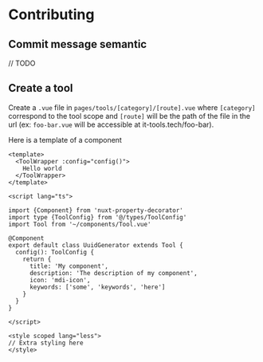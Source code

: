 # Contributing

## Commit message semantic

// TODO

## Create a tool

Create a `.vue` file in `pages/tools/[category]/[route].vue` where `[category]` correspond to the tool scope and 
`[route]` will be the path of the file in the url (ex: `foo-bar.vue` will be accessible at it-tools.tech/foo-bar).


Here is a template of a component 
```vue
<template>
  <ToolWrapper :config="config()">
    Hello world
  </ToolWrapper>
</template>

<script lang="ts">

import {Component} from 'nuxt-property-decorator'
import type {ToolConfig} from '@/types/ToolConfig'
import Tool from '~/components/Tool.vue'

@Component
export default class UuidGenerator extends Tool {
  config(): ToolConfig {
    return {
      title: 'My component',
      description: 'The description of my component',
      icon: 'mdi-icon',
      keywords: ['some', 'keywords', 'here']
    }
  }
}

</script>

<style scoped lang="less">
// Extra styling here
</style>

```
